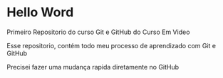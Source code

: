 # Hello Word
Primeiro Repositorio do curso Git e GitHub do Curso Em Video

Esse repositorio, contém todo meu processo de aprendizado com Git e GitHub

Precisei fazer uma mudança rapida diretamente no GitHub





